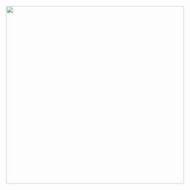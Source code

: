 <img class="img-responsive center-block" src="https://raw.githubusercontent.com/joshua19881228/my_blogs/master/Life_Discovery/My_Drawings/20161220.jpg" alt="" width="480"/>